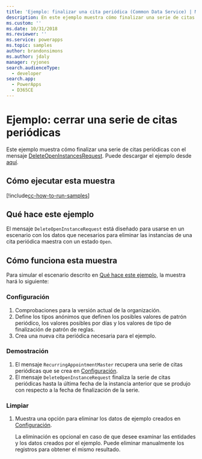 ```yaml
---
title: 'Ejemplo: finalizar una cita periódica (Common Data Service) | Microsoft Docs'
description: En este ejemplo muestra cómo finalizar una serie de citas periódicas
ms.custom: ''
ms.date: 10/31/2018
ms.reviewer: ''
ms.service: powerapps
ms.topic: samples
author: brandonsimons
ms.author: jdaly
manager: ryjones
search.audienceType:
  - developer
search.app:
  - PowerApps
  - D365CE
---
```

# <a name="sample-end-a-recurring-appointment-series"></a>Ejemplo: cerrar una serie de citas periódicas

<!-- https://docs.microsoft.com/dynamics365/customer-engagement/developer/sample-end-recurring-appointment-series -->

Este ejemplo muestra cómo finalizar una serie de citas periódicas con el mensaje [DeleteOpenInstancesRequest](https://docs.microsoft.com/dotnet/api/microsoft.crm.sdk.messages.deleteopeninstancesrequest?view=dynamics-general-ce-9). Puede descargar el ejemplo desde [aquí](https://github.com/Microsoft/PowerApps-Samples/tree/master/cds/orgsvc/C%23/EndRecurringAppointment).

## <a name="how-to-run-this-sample"></a>Cómo ejecutar esta muestra

[!include[cc-how-to-run-samples](../../includes/cc-how-to-run-samples.md)]

## <a name="what-this-sample-does"></a>Qué hace este ejemplo

El mensaje `DeleteOpenInstanceRequest` está diseñado para usarse en un escenario con los datos que necesarios para eliminar las instancias de una cita periódica maestra con un estado `Open`.

## <a name="how-this-sample-works"></a>Cómo funciona esta muestra

Para simular el escenario descrito en [Qué hace este ejemplo](#what-this-sample-does), la muestra hará lo siguiente:

### <a name="setup"></a>Configuración

1. Comprobaciones para la versión actual de la organización.
2. Define los tipos anónimos que definen los posibles valores de patrón periódico, los valores posibles por días y los valores de tipo de finalización de patrón de reglas.
3. Crea una nueva cita periódica necesaria para el ejemplo.

### <a name="demonstrate"></a>Demostración

1. El mensaje `RecurringAppointmentMaster` recupera una serie de citas periódicas que se crea en [Configuración](#setup).
2. El mensaje `DeleteOpenInstanceRequest` finaliza la serie de citas periódicas hasta la última fecha de la instancia anterior que se produjo con respecto a la fecha de finalización de la serie.

### <a name="clean-up"></a>Limpiar

1. Muestra una opción para eliminar los datos de ejemplo creados en [Configuración](#setup).

    La eliminación es opcional en caso de que desee examinar las entidades y los datos creados por el ejemplo. Puede eliminar manualmente los registros para obtener el mismo resultado.

